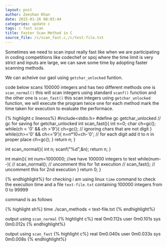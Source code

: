 ```yaml
---
layout: post
author: Zeeshan Khan
date: 2015-01-26 08:03:44
categories: update c
tags: c fast scan
title: Faster Scan Method in C
source_file: /c/scan_fast.c,/c/test-file.txt
---
```


Sometimes we need to scan input really fast like when we are participating in coding competitions like codechef or spoj where the time limit is very strict and inputs are large, we can save some time by adopting faster scanning methods.

We can acheive our gaol using `getchar_unlocked` funtion.

code below scans 100000 integers and has two different methods one is `scan_normal()` this will scan integers using standard `scanf()` function and the other
 one is `scan_fast()` this scan integers using `getchar_unlocked` function, we will execute the program twice one for each 
 method mark the time taken for execution to evaluate the performace.
  
{% highlight c linenos%}
#include<stdio.h>
#define gc getchar_unlocked // gc for saving for getchar_unlocked
int scan_fast(){
	int n=0;
	char ch=gc();
	while(ch < '0' && ch >'9'){
		ch=gc(); // ignoring chars that are not digit
	}
	while(ch>='0' && ch<='9'){
		n=n*10+ch-'0'; // for each digit add it to n in proper place
		ch=gc();
	}
	return n; 
}

int scan_normal(){
	int n;
	scanf("%d",&n);
	return n;
}

int main(){
	int num=1000000; //we have 100000 integers to test
	while(num--){
	//	scan_normal(); // uncomment this for 1st execution
	//	scan_fast(); // uncomment this for 2nd execution
	}
	return 0;
}

{% endhighlight%}
for checking i am using linux `time` command to check the execution time and a file `text-file.txt` containing 100000 integers from 0 to 99999

command is as follows

{% highlight sh%}
time ./scan_methods < text-file.txt
{% endhighlight%} 

output using `scan_normal`
{% highlight c%}
real	0m0.112s
user	0m0.101s
sys	0m0.012s
{% endhighlight%} 

output using `scan_fast`
{% highlight c%}
real	0m0.040s
user	0m0.033s
sys	0m0.008s
{% endhighlight%} 
